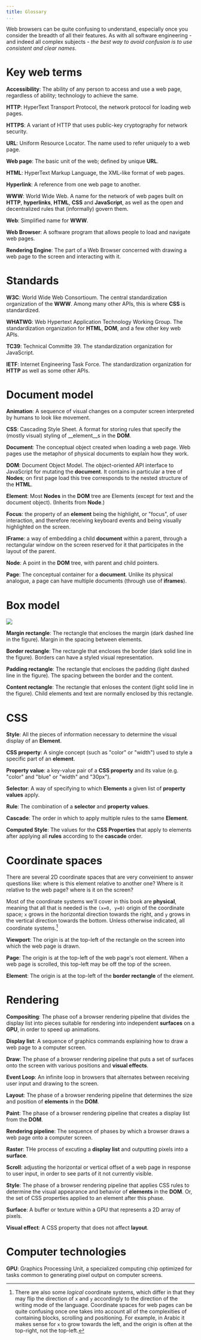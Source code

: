 ```yaml
---
title: Glossary 
...
```


Web browsers can be quite confusing to understand, especially once you consider
the breadth of all their features. As with all software engineering - and indeed
all complex subjects - *the best way to avoid confusion is to use consistent and
clear names*.

Key web terms
=============

__Accessibility__: The ability of any person to access and use a web page,
regardless of ability; technology to achieve the same.

__HTTP__: HyperText Transport Protocol, the network protocol for loading web
pages.

__HTTPS__: A variant of HTTP that uses public-key cryptography for
network security.

__URL__: Uniform Resource Locator. The name used to refer uniquely to a web
page.

__Web page__: The basic unit of the web; defined by unique __URL__.

__HTML__: HyperText Markup Language, the XML-like format of web pages.

__Hyperlink__: A reference from one web page to another.

__WWW__: World Wide Web. A name for the network of web pages built
on __HTTP__, __hyperlinks__, __HTML__, __CSS__ and __JavaScript__, as
well as the open and decentralized rules that (informally) govern them.

__Web__: Simplified name for __WWW__.

__Web Browser__: A software program that allows people to load and navigate
web pages.

__Rendering Engine__: The part of a Web Browser concerned with drawing a web
page to the screen and interacting with it.

Standards
=========

__W3C__: World Wide Web Consortioum. The central standardization organization of
the __WWW__. Among many other APIs, this is where __CSS__ is standardized.

__WHATWG__: Web Hypertext Application Technology Working Group. The
standardization organization for __HTML__, __DOM__, and a few other key web
APIs.

__TC39__: Technical Committe 39. The standardization organization for
JavaScript.

__IETF__: Internet Engineering Task Force. The standardization organization
for __HTTP__ as well as some other APIs.


Document model
==============

__Animation__: A sequence of visual changes on a computer screen
interpreted by humans to look like movement.

__CSS__: Cascading Style Sheet. A format for storing rules that specify the
(mostly visual) styling of __element__s in the __DOM__.

__Document__: The conceptual object created when loading a web page. Web pages
use the metaphor of physical documents to explain how they work.

__DOM__: Document Object Model. The object-oriented API interface to JavaScript
for mutating the __document__. It contains in particular a tree of __Nodes__;
on first page load this tree corresponds to the nested structure of the
__HTML__.

__Element__: Most __Nodes__ in the __DOM__ tree are Elements (except for
text and the document object). (Inherits from __Node__.)

__Focus__: the property of an __element__ being the highlight, or "focus",
of user interaction, and therefore receiving keyboard events and being
visually highlighted on the screen.

__IFrame__: a way of embedding a child __document__ within a parent, through
a rectangular window on the screen reserved for it that participates in the
layout of the parent.

__Node__: A point in the __DOM__ tree, with parent and child pointers.

__Page__: The conceptual container for a __document__. Unlike its physical
analogue, a page can have multiple documents (through use of __iframes__).


Box model
=========

![](https://www.w3.org/TR/CSS2/images/boxdim.png)

__Margin rectangle__: The rectangle that encloses the margin (dark dashed line
in the figure). Margin in the spacing between elements.

__Border rectangle__: The rectangle that encloses the border (dark solid line
in the figure). Borders can have a styled visual representation.

__Padding rectangle__: The rectangle that encloses the padding (light dashed
line in the figure). The spacing between the border and the content.

__Content rectangle__: The rectangle that enloses the content (light solid line
in the figure). Child elements and text are normally enclosed by this
rectangle.

CSS
===
__Style__: All the pieces of information necessary to determine the visual
display of an __Element__.

__CSS property__: A single concept (such as "color" or "width") used to style
a specific part of an __element__.

__Property value__: a key-value pair of a __CSS property__ and its value
(e.g. "color" and "blue" or "width" and "30px").

__Selector__: A way of specifying to which __Elements__ a given list of
__property values__ apply.

__Rule__: The combination of a __selector__ and __property values__.

__Cascade__: The order in which to apply multiple rules to the same
__Element__.

__Computed Style__: The values for the __CSS Properties__ that apply to
elements after applying all __rules__ according to the __cascade__ order.

Coordinate spaces
=================

There are several 2D coordinate spaces that are very conveinient to answer
questions like: where is this element relative to another one? Where is it
relative to the web page? where is it on the screen?

Most of the coordinate systems we'll cover in this book are __physical__, meaning
that all that is needed is the `(x=0, y=0)` origin of the coordinate space; `x`
grows in the horizontal direction towards the right, and `y` grows in the
vertical direction towards the bottom. Unless otherwise indicated, all
coordinate systems.[^logical-coordinates]

[^logical-coordinates]: There are also some *logical* coordinate systems, which
differ in that they may flip the direction of `x` and `y` accordingly to the
direction of the writing mode of the language. Coordinate spaces for web pages
can be quite confusing once one takes into account all of the complexities of
containing blocks, scrolling and positioning. For example, in Arabic it makes
sense for `x` to grow towards the left, and the origin is often at the
top-right, not the top-left.

__Viewport__: The origin is at the top-left of the rectangle on the screen into
which the web page is drawn.

__Page__: The origin is at the top-left of the web page's root element. When
a web page is scrolled, this top-left may be off the top of the screen.

__Element__: The origin is at the top-left of the __border rectangle__ of the
element.

Rendering
=========

__Compositing__: The phase oof a browser rendering pipeline that divides the
display list into pieces suitable for rendering into independent
__surfaces__ on a __GPU__, in order to speed up animations.

__Display list__: A sequence of graphics commands explaining how to draw a
web page to a computer screen.

__Draw__: The phase of a browser rendering pipeline that puts a set of surfaces
onto the screen with various positions and __visual effects__.

__Event Loop__: An infinite loop in browsers that alternates between receiving
user input and drawing to the screen.

__Layout__: The phase of a browser rendering pipeline that determines the
size and position of __elements__ in the __DOM__. 

__Paint__: The phase of a browser rendering pipeline that creates a display
list from the __DOM__.

__Rendering pipeline__: The sequence of phases by which a browser draws
a web page onto a computer screen.

__Raster__: THe process of excuting a __display list__ and outputting pixels
into a __surface__.

__Scroll__: adjusting the horizontal or vertical offset of a web page
in response to user input, in order to see parts of it not currently visible.

__Style__: The phase of a browser rendering pipeline that applies CSS rules to
determine the visual appearance and behavior of __elements__ in the __DOM__.
Or, the set of CSS properties applied to an element after this phase.

__Surface__: A buffer or texture within a GPU that represents a 2D array of
pixels.

__Visual effect__: A CSS property that does not affect __layout__.

Computer technologies
=====================

__GPU__: Graphics Processing Unit, a specialized computing chip optimized for
tasks common to generating pixel output on computer screens.